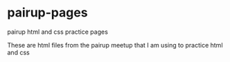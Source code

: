 pairup-pages
============

pairup html and css practice pages

These are html files from the pairup meetup that I am using to practice html and css

